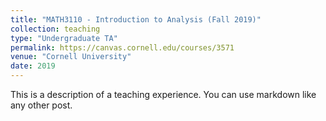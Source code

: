 ```yaml
---
title: "MATH3110 - Introduction to Analysis (Fall 2019)"
collection: teaching
type: "Undergraduate TA"
permalink: https://canvas.cornell.edu/courses/3571
venue: "Cornell University"
date: 2019
---
```


This is a description of a teaching experience. You can use markdown like any other post.
